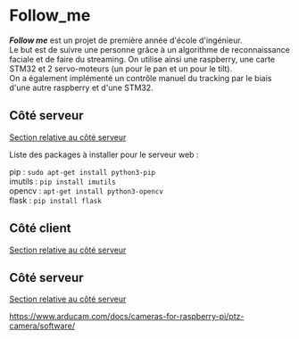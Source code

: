 # Follow_me

***Follow me*** est un projet de première année d'école d'ingénieur.<br>
Le but est de suivre une personne grâce à un algorithme de reconnaissance faciale et de faire du streaming. On utilise ainsi une raspberry, une carte STM32 et 2 servo-moteurs (un pour le pan et un pour le tilt).<br> On a également implémenté un contrôle manuel du tracking par le biais d'une autre raspberry et d'une STM32.



## Côté serveur

[Section relative au côté serveur](WebServer/FlaskServer/)

Liste des packages à installer pour le serveur web :

pip : ``sudo apt-get install python3-pip`` <br>
imutils : ``pip install imutils`` <br>
opencv : ``apt-get install python3-opencv``<br>
flask : ``pip install flask``


## Côté client

[Section relative au côté serveur](WebServer/clientSide/)

## Côté serveur

[Section relative au côté serveur](/servo/)

https://www.arducam.com/docs/cameras-for-raspberry-pi/ptz-camera/software/
